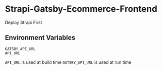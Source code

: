 # Strapi-Gatsby-Ecommerce-Frontend

Deploy Strapi First

## Environment Variables
```
GATSBY_API_URL
API_URL
```

`API_URL` is used at build time
`GATSBY_API_URL` is used at run time
